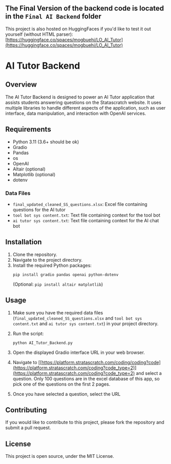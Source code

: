 ## The Final Version of the backend code is located in the `Final AI Backend` folder
This project is also hosted on HuggingFaces if you'd like to test it out yourself (without HTML parser): [https://huggingface.co/spaces/mogbuehi/LO_AI_Tutor](https://huggingface.co/spaces/mogbuehi/LO_AI_Tutor)

# AI Tutor Backend

## Overview
The AI Tutor Backend is designed to power an AI Tutor application that assists students answering questions on the Statascratch website. It uses multiple libraries to handle different aspects of the application, such as user interface, data manipulation, and interaction with OpenAI services.

## Requirements
- Python 3.11 (3.6+ should be ok)
- Gradio
- Pandas
- os
- OpenAI
- Altair (optional)
- Matplotlib (optional)
- dotenv

### Data Files
- `final_updated_cleaned_SS_questions.xlsx`: Excel file containing questions for the AI tutor
- `tool bot sys content.txt`: Text file containing context for the tool bot
- `ai tutor sys content.txt`: Text file containing context for the AI chat bot

## Installation

1. Clone the repository.
2. Navigate to the project directory.
3. Install the required Python packages:
    ```
    pip install gradio pandas openai python-dotenv
    ```
    (Optional: `pip install altair matplotlib`)

## Usage
1. Make sure you have the required data files (`final_updated_cleaned_SS_questions.xlsx` and `tool bot sys content.txt` and `ai tutor sys content.txt`) in your project directory.
2. Run the script:
    ```
    python AI_Tutor_Backend.py
    ```
3. Open the displayed Gradio interface URL in your web browser.

4. Navigate to [[https://platform.stratascratch.com/coding/coding?code](https://platform.stratascratch.com/coding?code_type=2)](https://platform.stratascratch.com/coding?code_type=2) and select a question. Only 100 questions are in the excel database of this app, so pick one of the questions on the first 2 pages.

5. Once you have selected a question, select the URL 
## Contributing
If you would like to contribute to this project, please fork the repository and submit a pull request.

## License
This project is open source, under the MIT License.

